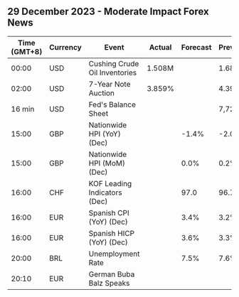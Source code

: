 ## 29 December 2023 - Moderate Impact Forex News

| Time (GMT+8) | Currency | Event | Actual | Forecast | Previous |
|------|----------|-------|--------|----------|----------|
| 00:00 | USD | Cushing Crude Oil Inventories | 1.508M |  | 1.686M |
| 02:00 | USD | 7-Year Note Auction | 3.859% |  | 4.399% |
| 16 min | USD | Fed's Balance Sheet |  |  | 7,724B |
| 15:00 | GBP | Nationwide HPI (YoY) (Dec) |  | -1.4% | -2.0% |
| 15:00 | GBP | Nationwide HPI (MoM) (Dec) |  | 0.0% | 0.2% |
| 16:00 | CHF | KOF Leading Indicators (Dec) |  | 97.0 | 96.7 |
| 16:00 | EUR | Spanish CPI (YoY) (Dec) |  | 3.4% | 3.2% |
| 16:00 | EUR | Spanish HICP (YoY) (Dec) |  | 3.6% | 3.3% |
| 20:00 | BRL | Unemployment Rate |  | 7.5% | 7.6% |
| 20:10 | EUR | German Buba Balz Speaks |  |  |  |
